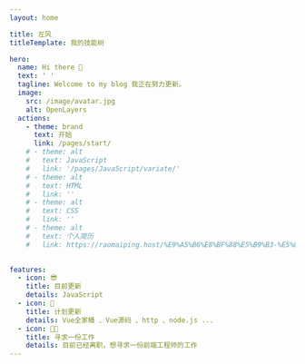```yaml
---
layout: home

title: 左风
titleTemplate: 我的技能树

hero:
  name: Hi there 👋
  text: ' '
  tagline: Welcome to my blog 我正在努力更新。
  image:
    src: /image/avatar.jpg
    alt: OpenLayers
  actions:
    - theme: brand
      text: 开始
      link: /pages/start/
    # - theme: alt
    #   text: JavaScript
    #   link: '/pages/JavaScript/variate/'
    # - theme: alt
    #   text: HTML
    #   link: ''
    # - theme: alt
    #   text: CSS
    #   link: ''
    # - theme: alt
    #   text: 个人简历
    #   link: https://raomaiping.host/%E9%A5%B6%E8%BF%88%E5%B9%B3-%E5%89%8D%E7%AB%AF%E5%B7%A5%E7%A8%8B%E5%B8%88-3%E5%B9%B4.pdf
      

features:
  - icon: 😎
    title: 目前更新
    details: JavaScript
  - icon: 👀
    title: 计划更新
    details: Vue全家桶 、Vue源码 、http 、node.js ...
  - icon: 👨‍💻
    title: 寻求一份工作
    details: 目前已经离职，想寻求一份前端工程师的工作
---
```

